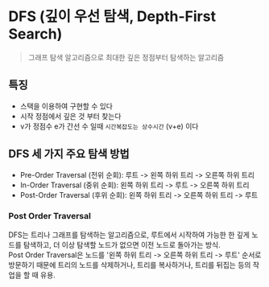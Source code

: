 # DFS (깊이 우선 탐색, Depth-First Search)

> 그래프 탐색 알고리즘으로 최대한 깊은 정점부터 탐색하는 알고리즘

## 특징

- 스택을 이용하여 구현할 수 있다
- 시작 정점에서 깊은 것 부터 찾는다
- v가 정점수 e가 간선 수 일때 `시간복잡도는 상수시간` (v+e) 이다

## DFS 세 가지 주요 탐색 방법

- Pre-Order Traversal (전위 순회): 루트 -> 왼쪽 하위 트리 -> 오른쪽 하위 트리
- In-Order Traversal (중위 순회): 왼쪽 하위 트리 -> 루트 -> 오른쪽 하위 트리
- Post-Order Traversal (후위 순회): 왼쪽 하위 트리 -> 오른쪽 하위 트리 -> 루트

### Post Order Traversal

DFS는 트리나 그래프를 탐색하는 알고리즘으로, 루트에서 시작하여 가능한 한 깊게 노드를 탐색하고, 더 이상 탐색할 노드가 없으면 이전 노드로 돌아가는 방식.
<br/>
Post Order Traversal은 노드를 '왼쪽 하위 트리 -> 오른쪽 하위 트리 -> 루트' 순서로 방문하기 때문에 트리의 노드를 삭제하거나, 트리를 복사하거나, 트리를 뒤집는 등의 작업을 할 때 유용.
